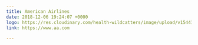 ```yaml
---
title: American Airlines
date: 2018-12-06 19:24:07 +0000
logo: https://res.cloudinary.com/health-wildcatters/image/upload/v1544124255/American%20Airlines.jpg
link: https://www.aa.com

---
```

